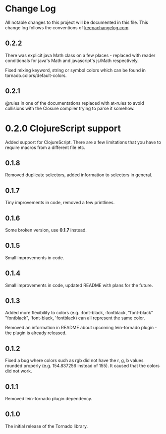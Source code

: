# Change Log
All notable changes to this project will be documented in this file. This change log follows the conventions of [keepachangelog.com](http://keepachangelog.com/).

## 0.2.2
There was explicit java Math class on a few places - replaced with reader conditionals for java's Math and javascript's js/Math respectively.

Fixed mixing keyword, string or symbol colors which can be found in tornado.colors/default-colors.

## 0.2.1
@rules in one of the documentations replaced with at-rules to avoid collisions with the Closure compiler trying to parse it somehow.

# 0.2.0 ClojureScript support
Added support for ClojureScript. There are a few limitations that you have to require macros from a different file etc.

## 0.1.8
Removed duplicate selectors, added information to selectors in general.

## 0.1.7
Tiny improvements in code, removed a few printlines.

## 0.1.6
Some broken version, use **0.1.7** instead.

## 0.1.5
Small improvements in code.

## 0.1.4
Small improvements in code, updated README with plans for the future.

## 0.1.3
Added more flexibility to colors (e.g. :font-black, :fontblack, "font-black" "fontblack", 'font-black, 'fontblack) can all represent the same color.

Removed an information in README about upcoming lein-tornado plugin - the plugin is already released.

## 0.1.2
Fixed a bug where colors such as rgb did not have the r, g, b values rounded properly (e.g. 154.837256 instead of 155).
It caused that the colors did not work.

## 0.1.1
Removed lein-tornado plugin dependency.

## 0.1.0
The initial release of the Tornado library.